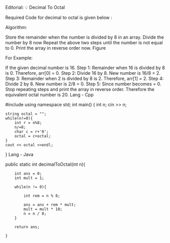 Editorial: 💡 Decimal To Octal

Required Code for decimal to octal is given below :

Algorithm:

Store the remainder when the number is divided by 8 in an array.
Divide the number by 8 now
Repeat the above two steps until the number is not equal to 0.
Print the array in reverse order now.
Figure

For Example:

If the given decimal number is 16.
Step 1: Remainder when 16 is divided by 8 is 0. Therefore, arr[0] = 0.
Step 2: Divide 16 by 8. New number is 16/8 = 2.
Step 3: Remainder when 2 is divided by 8 is 2. Therefore, arr[1] = 2.
Step 4: Divide 2 by 8. New number is 2/8 = 0.
Step 5: Since number becomes = 0. Stop repeating steps and print the array in reverse order. Therefore the equivalent octal number is 20.
Lang - Cpp

#include <iostream>
using namespace std;
int main() {
    int n;
    cin >> n;

    string octal = "";
    while(n!=0){
        int r = n%8;
        n/=8;
        char c = r+'0';
        octal = c+octal;
    }
    cout << octal <<endl;
}
Lang - Java

 public static int decimalToOctal(int n){

        int ans = 0;
        int mult = 1;

        while(n != 0){

            int rem = n % 8;

            ans = ans + rem * mult;
            mult = mult * 10;
            n = n / 8;
        }

        return ans;

    }